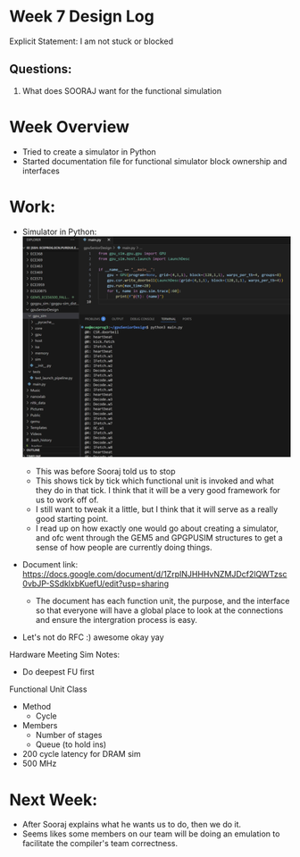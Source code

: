 # Week 7 Design Log
Explicit Statement: I am not stuck or blocked

## Questions: 
1. What does SOORAJ want for the functional simulation 

# Week Overview
- Tried to create a simulator in Python
- Started documentation file for functional simulator block ownership and interfaces

# Work:
- Simulator in Python: ![alt text](images/week7_GPUsim.png)
  - This was before Sooraj told us to stop
  - This shows tick by tick which functional unit is invoked and what they do in that tick. I think that it will be a very good framework for us to work off of. 
  - I still want to tweak it a little, but I think that it will serve as a really good starting point. 
  - I read up on how exactly one would go about creating a simulator, and ofc went through the GEM5 and GPGPUSIM structures to get a sense of how people are currently doing things. 
  
- Document link: https://docs.google.com/document/d/1ZrpINJHHHvNZMJDcf2lQWTzsc0vbJP-SSdklxbKuefU/edit?usp=sharing
  - The document has each function unit, the purpose, and the interface so that everyone will have a global place to look at the connections and ensure the intergration process is easy. 

- Let's not do RFC :) awesome okay yay

Hardware Meeting Sim Notes: 
- Do deepest FU first

Functional Unit Class
- Method
  - Cycle
- Members
  - Number of stages
  - Queue (to hold ins)
- 200 cycle latency for DRAM sim
- 500 MHz


# Next Week:
- After Sooraj explains what he wants us to do, then we do it.
- Seems likes some members on our team will be doing an emulation to facilitate the compiler's team correctness. 